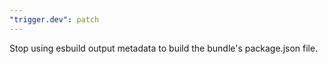 ```yaml
---
"trigger.dev": patch
---
```


Stop using esbuild output metadata to build the bundle's package.json file.
